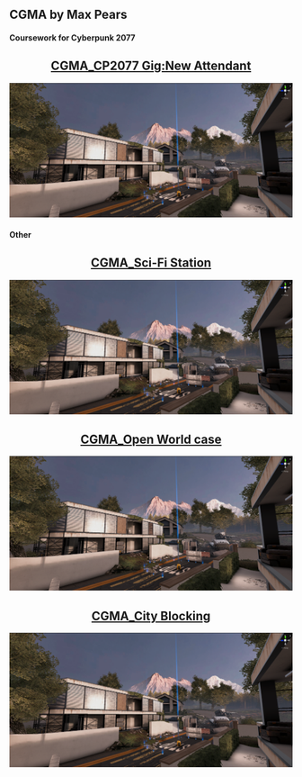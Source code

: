 <h2>CGMA by Max Pears </h2>

<h4>Coursework for Cyberpunk 2077</h4>

<div style="text-align: center;">
<h2> <a href="../data/showcase/CGMA_Gig">CGMA_CP2077 Gig:New Attendant</a> </h2>
</div>

<a href="../data/showcase/WA_Suburb">
  <img src="/assets/Portfolio/Commercial_work/WA_Suburb/mainsc/2.png" alt="Suburb" style="max-width: 100%; height: auto;">
</a>

<h4>Other</h4>

<div style="text-align: center;">
<h2> <a href="../data/showcase/CGMA_Gig">CGMA_Sci-Fi Station</a> </h2>
</div>
<a href="../data/showcase/WA_Suburb">
  <img src="/assets/Portfolio/Commercial_work/WA_Suburb/mainsc/2.png" alt="Suburb" style="max-width: 100%; height: auto;">
</a>

<div style="text-align: center;">
<h2> <a href="../data/showcase/CGMA_Gig">CGMA_Open World case</a> </h2>
</div>
<a href="../data/showcase/WA_Suburb">
  <img src="/assets/Portfolio/Commercial_work/WA_Suburb/mainsc/2.png" alt="Suburb" style="max-width: 100%; height: auto;">
</a>

<div style="text-align: center;">
<h2> <a href="../data/showcase/CGMA_Gig">CGMA_City Blocking</a> </h2>
</div>
<a href="../data/showcase/WA_Suburb">
  <img src="/assets/Portfolio/Commercial_work/WA_Suburb/mainsc/2.png" alt="Suburb" style="max-width: 100%; height: auto;">
</a>
